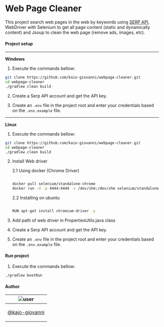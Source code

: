 # Web Page Cleaner

This project search web pages in the web by keywords using [SERP API](https://wwww.serpapi.com), WebDriver with Selenium to get all page content (static and dynamically content) and Jsoup to clean the web page (remove ads, images, etc).

#### Project setup

_____

**Windows**
1. Execute the commands bellow:

```bash
git clone https://github.com/kaio-giovanni/webpage-cleaner.git
cd webpage-cleaner
./gradlew clean build
```

2. Create a Serp API account and get the API key.

3. Create an `.env` file in the project root and enter your credentials based on the `.env.example` file.

_____

**Linux**

1. Execute the commands bellow:

```bash
git clone https://github.com/kaio-giovanni/webpage-cleaner.git
cd webpage-cleaner
./gradlew clean build
```

2. Install Web driver

   2.1 Using docker (Chrome Driver)

   ```bash

   docker pull selenium/standalone-chrome
   docker run -d -p 4444:4444 -v /dev/shm:/dev/shm selenium/standalone-chrome
   ```

   2.2 Installing on ubuntu

   ```bash

   RUN apt-get install chromium-driver -y
   ```

3. Add path of web driver in PropertiesUtils.java class
4. Create a Serp API account and get the API key.
5. Create an `.env` file in the project root and enter your credentials based on the `.env.example` file.


#### Run project

1. Execute the commands bellow:

```bash
./gradlew bootRun
```

#### Author

| ![user](https://avatars1.githubusercontent.com/u/64810260?v=4&s=150) |
| ----------------------------- |
| <p align="center"> <a href="https://github.com/kaio-giovanni"> @kaio-giovanni </a> </p>|
